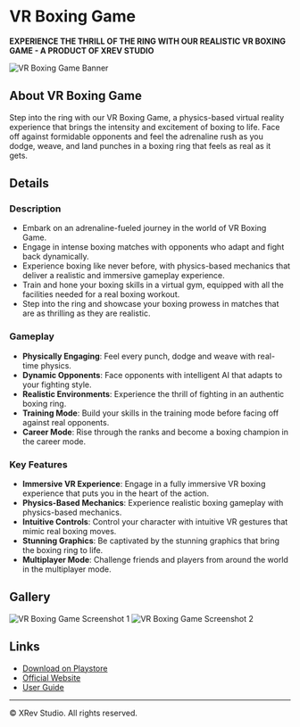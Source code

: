 # VR Boxing Game

**EXPERIENCE THE THRILL OF THE RING WITH OUR REALISTIC VR BOXING GAME - A PRODUCT OF XREV STUDIO**

![VR Boxing Game Banner](images/VR_Boxing_Game_Banner.png)

## About VR Boxing Game

Step into the ring with our VR Boxing Game, a physics-based virtual reality experience that brings the intensity and excitement of boxing to life. Face off against formidable opponents and feel the adrenaline rush as you dodge, weave, and land punches in a boxing ring that feels as real as it gets.

## Details

### Description

- Embark on an adrenaline-fueled journey in the world of VR Boxing Game.
- Engage in intense boxing matches with opponents who adapt and fight back dynamically.
- Experience boxing like never before, with physics-based mechanics that deliver a realistic and immersive gameplay experience.
- Train and hone your boxing skills in a virtual gym, equipped with all the facilities needed for a real boxing workout.
- Step into the ring and showcase your boxing prowess in matches that are as thrilling as they are realistic.

### Gameplay

- **Physically Engaging**: Feel every punch, dodge and weave with real-time physics.
- **Dynamic Opponents**: Face opponents with intelligent AI that adapts to your fighting style.
- **Realistic Environments**: Experience the thrill of fighting in an authentic boxing ring.
- **Training Mode**: Build your skills in the training mode before facing off against real opponents.
- **Career Mode**: Rise through the ranks and become a boxing champion in the career mode.

### Key Features

- **Immersive VR Experience**: Engage in a fully immersive VR boxing experience that puts you in the heart of the action.
- **Physics-Based Mechanics**: Experience realistic boxing gameplay with physics-based mechanics.
- **Intuitive Controls**: Control your character with intuitive VR gestures that mimic real boxing moves.
- **Stunning Graphics**: Be captivated by the stunning graphics that bring the boxing ring to life.
- **Multiplayer Mode**: Challenge friends and players from around the world in the multiplayer mode.

## Gallery

![VR Boxing Game Screenshot 1](images/VR_Boxing_Game_Screenshot1.png)
![VR Boxing Game Screenshot 2](images/VR_Boxing_Game_Screenshot2.png)

## Links

- [Download on Playstore](link_to_google_play_store_page_of_game)
- [Official Website](link_to_website)
- [User Guide](link_to_user_guide)

---

© XRev Studio. All rights reserved.

